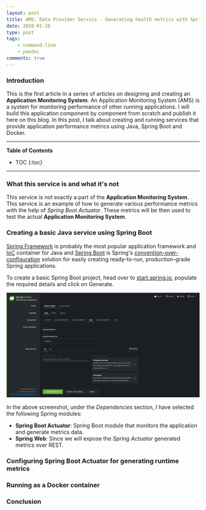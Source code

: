```yaml
---
layout: post
title: AMS: Data Provider Service - Generating health metrics with Spring Actuator
date: 2020-01-20
type: post
tags:
    - command-line
    - pandoc
comments: true
---
```

### Introduction
This is the first article in a series of articles on designing and creating
an **Application Monitoring System**.
An Application Monitoring System (AMS) is a system for monitoring
performance of other running applications. I will build this application
component by component from scratch and publish it here on this blog.
In this post, I talk about creating and running services that provide
application performance metrics using Java, Spring Boot and Docker.

---
**Table of Contents**
* TOC
{:toc}
---

### What this service is and what it's not
This service is not exactly a part of the **Application Monitoring System**.
This service is an example of how to generate various performance metrics
with the help of *Spring Boot Actuator*. These metrics will be then used to test
the actual **Application Monitoring System**.

### Creating a basic Java service using Spring Boot
[Spring Framework](https://en.wikipedia.org/wiki/Spring_Framework) is probably
the most popular application framework and
[IoC](https://en.wikipedia.org/wiki/Inversion_of_control) container for Java
and [Spring Boot](https://spring.io/projects/spring-boot) is Spring's
[convention-over-configuration](https://en.wikipedia.org/wiki/Convention_over_configuration)
solution for easily creating ready-to-run, production-grade Spring applications.

To create a basic Spring Boot project, head over to
[start.spring.io](https://start.spring.io), populate the required details and
click on Generate.

![Spring boot initializer](assets/images/spring-initializer-dataproviderservice.png)

In the above screenshot, under the *Dependencies* section, I have selected
the following Spring modules:
- **Spring Boot Actuator**: Spring Boot module that monitors the application and
generate metrics data.
- **Spring Web**: Since we will expose the *Spring Actuator* generated metrics
over REST.

### Configuring Spring Boot Actuator for generating runtime metrics


### Running as a Docker container

### Conclusion
